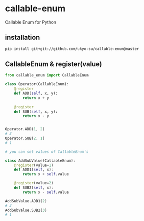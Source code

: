 # callable-enum
Callable Enum for Python

## installation

```bash
pip install git+git://github.com/ukyo-su/callable-enum@master
```

## CallableEnum & register(value)

```python
from callable_enum import CallableEnum

class Operator(CallableEnum):
    @register
    def ADD(self, x, y):
        return x + y
    
    @register
    def SUB(self, x, y):
        return x - y


Operator.ADD(1, 2)
# 3
Operator.SUB(2, 1)
# 1

# you can set values of CallableEnum's

class AddSubValue(CallableEnum):
    @register(value=1)
    def ADD1(self, x):
        return x + self.value

    @register(value=2)
    def SUB2(self, x):
        return x - self.value

AddSubValue.ADD1(2)
# 3
AddSubValue.SUB2(3)
# 1
```

